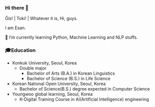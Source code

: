 ### Hi there 👋

Ĝis! | Toki! | Whatever it is, Hi, guys.

I am Esan.

🌱 I’m currently learning Python, Machine Learning and NLP stuffs.

### 🎓Education
* Konkuk University, Seoul, Korea
  * Double major
    * Bachelor of Arts (B.A.) in Korean Linguistics
    * Bachelor of Science (B.S.) in Life Science
* Korean National Open University, Seoul, Korea
  * Bachelor of Science(B.S.) degree expected in Computer Science
* Youngwoo global learning, Seoul, Korea
  * K-Digital Training Course in AI(Artificial Intelligence) engineering

<!--
**Esantomi/Esantomi** is a ✨ _special_ ✨ repository because its `README.md` (this file) appears on your GitHub profile.

Here are some ideas to get you started:

- 🔭 I’m currently working on ...
- 🌱 I’m currently learning ...
- 👯 I’m looking to collaborate on ...
- 🤔 I’m looking for help with ...
- 💬 Ask me about ...
- 📫 How to reach me: ...
- 😄 Pronouns: ...
- ⚡ Fun fact: ...
-->
